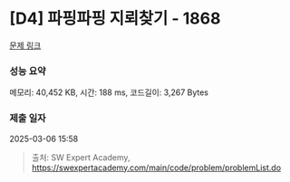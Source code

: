 # [D4] 파핑파핑 지뢰찾기 - 1868 

[문제 링크](https://swexpertacademy.com/main/code/problem/problemDetail.do?contestProbId=AV5LwsHaD1MDFAXc) 

### 성능 요약

메모리: 40,452 KB, 시간: 188 ms, 코드길이: 3,267 Bytes

### 제출 일자

2025-03-06 15:58



> 출처: SW Expert Academy, https://swexpertacademy.com/main/code/problem/problemList.do